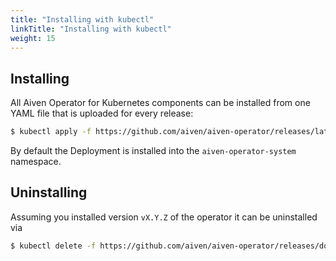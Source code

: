 ```yaml
---
title: "Installing with kubectl"
linkTitle: "Installing with kubectl"
weight: 15
---
```


## Installing

All Aiven Operator for Kubernetes components can be installed from one YAML file that is uploaded for every release:

```bash
$ kubectl apply -f https://github.com/aiven/aiven-operator/releases/latest/download/deployment.yaml
```

By default the Deployment is installed into the `aiven-operator-system` namespace.

## Uninstalling

Assuming you installed version `vX.Y.Z` of the operator it can be uninstalled via

```bash
$ kubectl delete -f https://github.com/aiven/aiven-operator/releases/download/vX.Y.Z/deployment.yaml
```
